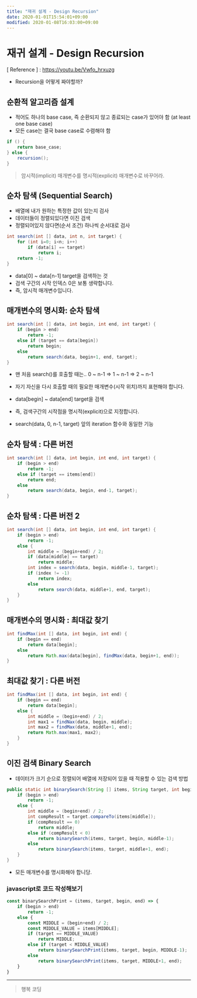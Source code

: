 ```yaml
---
title: "재귀 설계 - Design Recursion"
date: 2020-01-01T15:54:01+09:00
modified: 2020-01-08T16:03:00+09:00
---
```


# 재귀 설계 - Design Recursion

[ Reference ] : <https://youtu.be/Vwfo_hrxuzg>

- Recursion을 어떻게 짜야할까?

## 순환적 알고리즘 설계

- 적어도 하나의 base case, 즉 순환되지 않고 종료되는 case가 있어야 함 (at least one base case)
- 모든 case는 결국 base case로 수렴해야 함

```java
if () {
    return base_case;
} else {
    recursion();
}
```

> 암시적(implicit) 매개변수를
명시적(explicit) 매개변수로 바꾸어라.

## 순차 탐색 (Sequential Search)

- 배열에 내가 원하는 특정한 값이 있는지 검사
- 데이터들이 정렬되있다면 이진 검색
- 정렬되어있지 않다면(순서 조건) 하나씩 순서대로 검사

```java
int search(int [] data, int n, int target) {
    for (int i=0; i<n; i++)
        if (data[i] == target)
            return i;
    return -1;
}
```

- data[0] ~ data[n-1] target을 검색하는 것
- 검색 구간의 시작 인덱스 0은 보통 생략합니다.
- 즉, 암시적 매개변수입니다.

## 매개변수의 명시화: 순차 탐색

```java
int search(int [] data, int begin, int end, int target) {
    if (begin > end)
        return -1;
    else if (target == data[begin])
        return begin;
    else
        return search(data, begin+1, end, target);
}
```

- 맨 처음 search()를 호출할 때는.. 0 ~ n-1 => 1 ~ n-1 => 2 ~ n-1
- 자기 자신을 다시 호출할 때의 필요한 매개변수(시작 위치)까지 표현해야 합니다. 

- data[begin] ~ data[end] target을 검색
- 즉, 검색구간의 시작점을 명시적(explicit)으로 지정합니다.
- search(data, 0, n-1, target) 앞의 iteration 함수와 동일한 기능

## 순차 탐색 : 다른 버전

```java
int search(int [] data, int begin, int end, int target) {
    if (begin > end)
        return -1;
    else if (target == items[end])
        return end;
    else
        return search(data, begin, end-1, target);
}
```

## 순차 탐색 : 다른 버전 2

```java
int search(int [] data, int begin, int end, int target) {
    if (begin > end)
        return -1;
    else {
        int middle = (begin+end) / 2;
        if (data[middle] == target)
            return middle;
        int index = search(data, begin, middle-1, target);
        if (index != -1)
            return index;
        else
            return search(data, middle+1, end, target);
    }
}
```

## 매개변수의 명시화 : 최대값 찾기

```java
int findMax(int [] data, int begin, int end) {
    if (begin == end)
        return data[begin];
    else
        return Math.max(data[begin], findMax(data, begin+1, end));
}
```

## 최대값 찾기 : 다른 버전

```java
int findMax(int [] data, int begin, int end) {
    if (begin == end)
        return data[begin];
    else {
        int middle = (begin+end) / 2;
        int max1 = findNax(data, begin, middle);
        int max2 = findMax(data, middle+1, end);
        return Math.max(max1, max2);
    }
}
```

## 이진 검색 Binary Search

- 데이터가 크기 순으로 정렬되어 배열에 저장되어 있을 때 적용할 수 있는 검색 방법

```java
public static int binarySearch(String [] items, String target, int begin, int end) {
    if (begin > end)
        return -1;
    else {
        int middle = (begin+end) / 2;
        int compResult = target.compareTo(items[middle]);
        if (compResult == 0)
            return middle;
        else if (compResult < 0)
            return binarySearch(items, target, begin, middle-1);
        else
            return binarySearch(items, target, middle+1, end);
    }
}
```

- 모든 매개변수를 명시화해야 합니당.

### javascript로 코드 작성해보기

```js
const binarySearchPrint = (items, target, begin, end) => {
    if (begin > end)
        return -1;
    else {
        const MIDDLE = (begin+end) / 2;
        const MIDDLE_VALUE = items[MIDDLE];
        if (target == MIDDLE_VALUE)
            return MIDDLE;
        else if (target < MIDDLE_VALUE)
            return binarySearchPrint(items, target, begin, MIDDLE-1);
        else
            return binarySearchPrint(items, target, MIDDLE+1, end);
    }
}
```

---

> 행복 코딩
